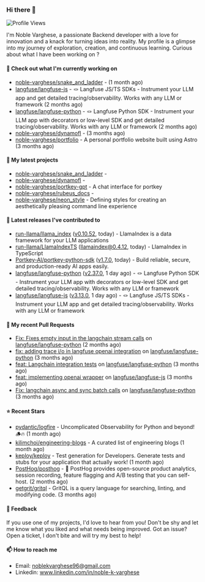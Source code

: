 ### Hi there 👋
![Profile Views](https://komarev.com/ghpvc/?username=noble-varghese&label=PROFILE+VIEWS)

I'm Noble Varghese, a passionate Backend developer with a love for innovation and a knack for turning ideas into reality. My profile is a glimpse into my journey of exploration, creation, and continuous learning. Curious about what I have been working on ?


#### 👷 Check out what I'm currently working on

- [noble-varghese/snake_and_ladder](https://github.com/noble-varghese/snake_and_ladder) -  (1 month ago)
- [langfuse/langfuse-js](https://github.com/langfuse/langfuse-js) - 🪢 Langfuse JS/TS SDKs - Instrument your LLM app and get detailed tracing/observability. Works with any LLM or framework (2 months ago)
- [langfuse/langfuse-python](https://github.com/langfuse/langfuse-python) - 🪢 Langfuse Python SDK - Instrument your LLM app with decorators or low-level SDK and get detailed tracing/observability. Works with any LLM or framework (2 months ago)
- [noble-varghese/dynamofl](https://github.com/noble-varghese/dynamofl) -  (3 months ago)
- [noble-varghese/portfolio](https://github.com/noble-varghese/portfolio) - A personal portfolio website built using Astro (3 months ago)

#### 🌱 My latest projects

- [noble-varghese/snake_and_ladder](https://github.com/noble-varghese/snake_and_ladder) - 
- [noble-varghese/dynamofl](https://github.com/noble-varghese/dynamofl) - 
- [noble-varghese/portkey-gpt](https://github.com/noble-varghese/portkey-gpt) - A chat interface for portkey
- [noble-varghese/rubeus_docs](https://github.com/noble-varghese/rubeus_docs) - 
- [noble-varghese/neon_style](https://github.com/noble-varghese/neon_style) - Defining styles for creating an aesthetically pleasing command line experience

#### 🔭 Latest releases I've contributed to

- [run-llama/llama_index](https://github.com/run-llama/llama_index) ([v0.10.52](https://github.com/run-llama/llama_index/releases/tag/v0.10.52), today) - LlamaIndex is a data framework for your LLM applications
- [run-llama/LlamaIndexTS](https://github.com/run-llama/LlamaIndexTS) ([llamaindex@0.4.12](https://github.com/run-llama/LlamaIndexTS/releases/tag/llamaindex%400.4.12), today) - LlamaIndex in TypeScript
- [Portkey-AI/portkey-python-sdk](https://github.com/Portkey-AI/portkey-python-sdk) ([v1.7.0](https://github.com/Portkey-AI/portkey-python-sdk/releases/tag/v1.7.0), today) - Build reliable, secure, and production-ready AI apps easily.
- [langfuse/langfuse-python](https://github.com/langfuse/langfuse-python) ([v2.37.0](https://github.com/langfuse/langfuse-python/releases/tag/v2.37.0), 1 day ago) - 🪢 Langfuse Python SDK - Instrument your LLM app with decorators or low-level SDK and get detailed tracing/observability. Works with any LLM or framework
- [langfuse/langfuse-js](https://github.com/langfuse/langfuse-js) ([v3.13.0](https://github.com/langfuse/langfuse-js/releases/tag/v3.13.0), 1 day ago) - 🪢 Langfuse JS/TS SDKs - Instrument your LLM app and get detailed tracing/observability. Works with any LLM or framework

#### 🔨 My recent Pull Requests

- [Fix: Fixes empty input in the langchain stream calls](https://github.com/langfuse/langfuse-python/pull/538) on [langfuse/langfuse-python](https://github.com/langfuse/langfuse-python) (2 months ago)
- [fix: adding trace i/o in langfuse openai integration](https://github.com/langfuse/langfuse-python/pull/532) on [langfuse/langfuse-python](https://github.com/langfuse/langfuse-python) (3 months ago)
- [feat: Langchain integration tests](https://github.com/langfuse/langfuse-python/pull/527) on [langfuse/langfuse-python](https://github.com/langfuse/langfuse-python) (3 months ago)
- [feat: implementing openai wrapper](https://github.com/langfuse/langfuse-js/pull/114) on [langfuse/langfuse-js](https://github.com/langfuse/langfuse-js) (3 months ago)
- [Fix: langchain async and sync batch calls](https://github.com/langfuse/langfuse-python/pull/518) on [langfuse/langfuse-python](https://github.com/langfuse/langfuse-python) (3 months ago)


#### ⭐ Recent Stars

- [pydantic/logfire](https://github.com/pydantic/logfire) - Uncomplicated Observability for Python and beyond! 🪵🔥 (1 month ago)
- [kilimchoi/engineering-blogs](https://github.com/kilimchoi/engineering-blogs) - A curated list of engineering blogs (1 month ago)
- [keploy/keploy](https://github.com/keploy/keploy) - Test generation for Developers. Generate tests and stubs for your application that actually work! (1 month ago)
- [PostHog/posthog](https://github.com/PostHog/posthog) - 🦔 PostHog provides open-source product analytics, session recording, feature flagging and A/B testing that you can self-host. (2 months ago)
- [getgrit/gritql](https://github.com/getgrit/gritql) - GritQL is a query language for searching, linting, and modifying code. (3 months ago)

#### 💬 Feedback

If you use one of my projects, I'd love to hear from you! Don't be shy and let me know what you liked and what needs being improved. Got an issue? Open a ticket, I don't bite and will try my best to help!

#### 📫 How to reach me

- Email: noblekvarghese96@gmail.com
- Linkedin: www.linkedin.com/in/noble-k-varghese
